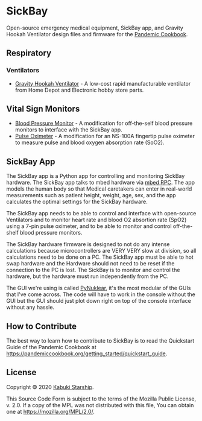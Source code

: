 # SickBay

Open-source emergency medical equipment, SickBay app, and Gravity Hookah Ventilator design files and firmware for the [Pandemic Cookbook](https://pandemiccookbook.org).

## Respiratory

### Ventilators

* [Gravity Hookah Ventilator](./respiratory/ventilators/ventilator.gravity_hookah) - A low-cost rapid manufacturable ventilator from Home Depot and Electronic hobby store parts.

## Vital Sign Monitors

* [Blood Pressure Monitor](./vital_sign_monitors/blood_pressure_monitor) - A modification for off-the-self blood pressure monitors to interface with the SickBay app.
* [Pulse Oximeter](./vital_sign_monitors/pulse_oximeter) - A modification for an NS-100A fingertip pulse oximeter to measure pulse and blood oxygen absorption rate (SoO2).

## SickBay App

The SickBay app is a Python app for controlling and monitoring SickBay hardware. The SickBay app talks to mbed hardware via [mbed RPC](https://os.mbed.com/cookbook/Interfacing-Using-RPC). The app models the human body so that Medical caretakers can enter in real-world measurements such as patient height, weight, age, sex, and the app calculates the optimal settings for the SickBay hardware.

The SickBay app needs to be able to control and interface with open-source Ventilators and to monitor heart rate and blood O2 absortion rate (SpO2) using a 7-pin pulse oximeter, and to be able to monitor and control off-the-shelf blood pressure monitors.

The SickBay hardware firmware is designed to not do any intense calculations because microcontrollers are VERY VERY slow at division, so all calculations need to be done on a PC. The SickBay app must be able to hot swap hardware and the Hardware should not need to be reset if the connection to the PC is lost. The SickBay is to monitor and control the hardware, but the hardware must run independently from the PC.

The GUI we're using is called [PyNuklear](https://github.com/billsix/pyNuklear), it's the most modular of the GUIs that I've come across. The code will have to work in the console without the GUI but the GUI should just plot down right on top of the console interface without any hassle.

## How to Contribute

The best way to learn how to contribute to SickBay is to read the Quickstart Guide of the Pandemic Cookbook at <https://pandemiccookbook.org/getting_started/quickstart_guide>.

## License

Copyright © 2020 [Kabuki Starship](https://kabukistarship.com).

This Source Code Form is subject to the terms of the Mozilla Public License, v. 2.0. If a copy of the MPL was not distributed with this file, You can obtain one at <https://mozilla.org/MPL/2.0/>.
